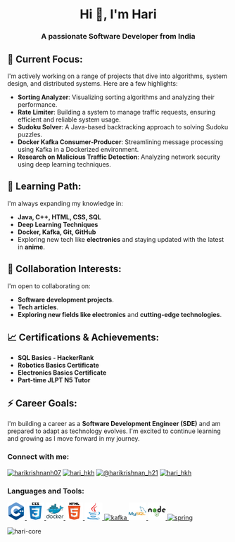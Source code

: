 <h1 align="center">Hi 👋, I'm Hari</h1>
<h3 align="center">A passionate Software Developer from India</h3>

## 🔭 Current Focus:
I'm actively working on a range of projects that dive into algorithms, system design, and distributed systems. Here are a few highlights:
- **Sorting Analyzer**: Visualizing sorting algorithms and analyzing their performance.
- **Rate Limiter**: Building a system to manage traffic requests, ensuring efficient and reliable system usage.
- **Sudoku Solver**: A Java-based backtracking approach to solving Sudoku puzzles.
- **Docker Kafka Consumer-Producer**: Streamlining message processing using Kafka in a Dockerized environment.
- **Research on Malicious Traffic Detection**: Analyzing network security using deep learning techniques.

## 🌱 Learning Path:
I'm always expanding my knowledge in:
- **Java, C++, HTML, CSS, SQL**
- **Deep Learning Techniques**
- **Docker, Kafka, Git, GitHub**
- Exploring new tech like **electronics** and staying updated with the latest in **anime**.

## 👯 Collaboration Interests:
I'm open to collaborating on:
- **Software development projects**.
- **Tech articles**.
- **Exploring new fields like electronics** and **cutting-edge technologies**.

## 📈 Certifications & Achievements:
- **SQL Basics - HackerRank**
- **Robotics Basics Certificate**
- **Electronics Basics Certificate**
- **Part-time JLPT N5 Tutor**

## ⚡ Career Goals:
I'm building a career as a **Software Development Engineer (SDE)** and am prepared to adapt as technology evolves. I'm excited to continue learning and growing as I move forward in my journey.

<h3 align="left">Connect with me:</h3>
<p align="left">
<a href="https://linkedin.com/in/harikrishnanh07" target="blank"><img align="center" src="https://raw.githubusercontent.com/rahuldkjain/github-profile-readme-generator/master/src/images/icons/Social/linked-in-alt.svg" alt="harikrishnanh07" height="30" width="40" /></a>
<a href="https://www.codechef.com/users/hari_hkh" target="blank"><img align="center" src="https://cdn.jsdelivr.net/npm/simple-icons@3.1.0/icons/codechef.svg" alt="hari_hkh" height="30" width="40" /></a>
<a href="https://www.hackerrank.com/@harikrishnan_h21" target="blank"><img align="center" src="https://raw.githubusercontent.com/rahuldkjain/github-profile-readme-generator/master/src/images/icons/Social/hackerrank.svg" alt="@harikrishnan_h21" height="30" width="40" /></a>
<a href="https://www.leetcode.com/hari_hkh" target="blank"><img align="center" src="https://raw.githubusercontent.com/rahuldkjain/github-profile-readme-generator/master/src/images/icons/Social/leet-code.svg" alt="hari_hkh" height="30" width="40" /></a>
</p>

<h3 align="left">Languages and Tools:</h3>
<p align="left"> 
<a href="https://www.w3schools.com/cpp/" target="_blank" rel="noreferrer"> <img src="https://raw.githubusercontent.com/devicons/devicon/master/icons/cplusplus/cplusplus-original.svg" alt="cplusplus" width="40" height="40"/> </a> 
<a href="https://www.w3schools.com/css/" target="_blank" rel="noreferrer"> <img src="https://raw.githubusercontent.com/devicons/devicon/master/icons/css3/css3-original-wordmark.svg" alt="css3" width="40" height="40"/> </a> 
<a href="https://www.docker.com/" target="_blank" rel="noreferrer"> <img src="https://raw.githubusercontent.com/devicons/devicon/master/icons/docker/docker-original-wordmark.svg" alt="docker" width="40" height="40"/> </a> 
<a href="https://www.w3.org/html/" target="_blank" rel="noreferrer"> <img src="https://raw.githubusercontent.com/devicons/devicon/master/icons/html5/html5-original-wordmark.svg" alt="html5" width="40" height="40"/> </a> 
<a href="https://www.java.com" target="_blank" rel="noreferrer"> <img src="https://raw.githubusercontent.com/devicons/devicon/master/icons/java/java-original.svg" alt="java" width="40" height="40"/> </a> 
<a href="https://kafka.apache.org/" target="_blank" rel="noreferrer"> <img src="https://www.vectorlogo.zone/logos/apache_kafka/apache_kafka-icon.svg" alt="kafka" width="40" height="40"/> </a> 
<a href="https://www.mysql.com/" target="_blank" rel="noreferrer"> <img src="https://raw.githubusercontent.com/devicons/devicon/master/icons/mysql/mysql-original-wordmark.svg" alt="mysql" width="40" height="40"/> </a> 
<a href="https://nodejs.org" target="_blank" rel="noreferrer"> <img src="https://raw.githubusercontent.com/devicons/devicon/master/icons/nodejs/nodejs-original-wordmark.svg" alt="nodejs" width="40" height="40"/> </a> 
<a href="https://spring.io/" target="_blank" rel="noreferrer"> <img src="https://www.vectorlogo.zone/logos/springio/springio-icon.svg" alt="spring" width="40" height="40"/> </a> 
</p>

<p><img align="left" src="https://github-readme-stats.vercel.app/api/top-langs?username=hari-core&show_icons=true&locale=en&layout=compact" alt="hari-core" /></p>




